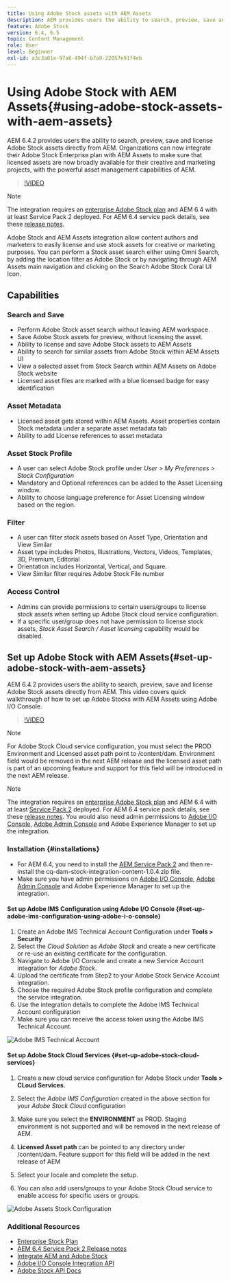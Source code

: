 ```yaml
---
title: Using Adobe Stock assets with AEM Assets
description: AEM provides users the ability to search, preview, save and license Adobe Stock assets directly from AEM. Organizations can now integrate their Adobe Stock Enterprise plan with AEM Assets to make sure that licensed assets are now broadly available for their creative and marketing projects, with the powerful asset management capabilities of AEM.
feature: Adobe Stock
version: 6.4, 6.5
topic: Content Management
role: User
level: Beginner
exl-id: a3c3a01e-97a6-494f-b7a9-22057e91f4eb
---
```

# Using Adobe Stock with AEM Assets{#using-adobe-stock-assets-with-aem-assets}

AEM 6.4.2 provides users the ability to search, preview, save and license Adobe Stock assets directly from AEM. Organizations can now integrate their Adobe Stock Enterprise plan with AEM Assets to make sure that licensed assets are now broadly available for their creative and marketing projects, with the powerful asset management capabilities of AEM.

>[!VIDEO](https://video.tv.adobe.com/v/24678/?quality=12&learn=on)

>[!NOTE]
>
>The integration requires an [enterprise Adobe Stock plan](https://landing.adobe.com/en/na/products/creative-cloud/ctir-4625-stock-for-enterprise/index.html) and AEM 6.4 with at least Service Pack 2 deployed. For AEM 6.4 service pack details, see these [release notes](https://helpx.adobe.com/experience-manager/6-4/release-notes/sp-release-notes.html).

Adobe Stock and AEM Assets integration allow content authors and marketers to easily license and use stock assets for creative or marketing purposes. You can perform a Stock asset search either using Omni Search, by adding the location filter as Adobe Stock or by navigating through AEM Assets main navigation and clicking on the Search Adobe Stock Coral UI Icon.

## Capabilities

### Search and Save

* Perform Adobe Stock asset search without leaving AEM workspace. 
* Save Adobe Stock assets for preview, without licensing the asset. 
* Ability to license and save Adobe Stock assets to AEM Assets
* Ability to search for similar assets from Adobe Stock within AEM Assets UI
* View a selected asset from Stock Search within AEM Assets on Adobe Stock website
* Licensed asset files are marked with a blue licensed badge for easy identification

### Asset Metadata

* Licensed asset gets stored within AEM Assets. Asset properties contain Stock metadata under a separate asset metadata tab
* Ability to add License references to asset metadata

### Asset Stock Profile

* A user can select Adobe Stock profile under *User > My Preferences > Stock Configuration*
* Mandatory and Optional references can be added to the Asset Licensing window.
* Ability to choose language preference for Asset Licensing window based on the region.

### Filter

* A user can filter stock assets based on Asset Type, Orientation and View Similar
* Asset type includes Photos, Illustrations, Vectors, Videos, Templates, 3D, Premium, Editorial
* Orientation includes Horizontal, Vertical, and Square.
* View Similar filter requires Adobe Stock File number

### Access Control

* Admins can provide permissions to certain users/groups to license stock assets when setting up Adobe Stock cloud service configuration.
* If a specific user/group does not have permission to license stock assets, *Stock Asset Search / Asset licensing* capability would be disabled.

## Set up Adobe Stock with AEM Assets{#set-up-adobe-stock-with-aem-assets}

AEM 6.4.2 provides users the ability to search, preview, save and license Adobe Stock assets directly from AEM. This video covers quick walkthrough of how to set up Adobe Stocks with AEM Assets using Adobe I/O Console.

>[!VIDEO](https://video.tv.adobe.com/v/25043/?quality=12&learn=on)

>[!NOTE]
>
>For Adobe Stock Cloud service configuration, you must select the PROD Environment and Licensed asset path point to /content/dam. Environment field would be removed in the next AEM release and the licensed asset path is part of an upcoming feature and support for this field will be introduced in the next AEM release.

>[!NOTE]
>
>The integration requires an [enterprise Adobe Stock plan](https://landing.adobe.com/en/na/products/creative-cloud/ctir-4625-stock-for-enterprise/index.html) and AEM 6.4 with at least [Service Pack 2](https://experience.adobe.com/#/downloads/content/software-distribution/en/aem.html?fulltext=AEM*+6*+4*+Service*+Pack*&2_group.propertyvalues.property=.%2Fjcr%3Acontent%2Fmetadata%2Fdc%3Aversion&2_group.propertyvalues.operation=equals&2_group.propertyvalues.0_values=target-version%3Aaem%2F6-4&3_group.propertyvalues.property=.%2Fjcr%3Acontent%2Fmetadata%2Fdc%3AsoftwareType&3_group.propertyvalues.operation=equals&3_group.propertyvalues.0_values=software-type%3Aservice-and-cumulative-fix&orderby=%40jcr%3Acontent%2Fmetadata%2Fdc%3Atitle&orderby.sort=asc&layout=list&p.offset=0&p.limit=24) deployed. For AEM 6.4 service pack details, see these [release notes](https://helpx.adobe.com/experience-manager/6-4/release-notes/sp-release-notes.html). You would also need admin permissions to [Adobe I/O Console](https://console.adobe.io/), [Adobe Admin Console](https://adminconsole.adobe.com/) and Adobe Experience Manager to set up the integration.

### Installation {#installations}

* For AEM 6.4, you need to install the [AEM Service Pack 2](https://experience.adobe.com/#/downloads/content/software-distribution/en/aem.html?fulltext=AEM*+6*+4*+Service*+Pack*&2_group.propertyvalues.property=.%2Fjcr%3Acontent%2Fmetadata%2Fdc%3Aversion&2_group.propertyvalues.operation=equals&2_group.propertyvalues.0_values=target-version%3Aaem%2F6-4&3_group.propertyvalues.property=.%2Fjcr%3Acontent%2Fmetadata%2Fdc%3AsoftwareType&3_group.propertyvalues.operation=equals&3_group.propertyvalues.0_values=software-type%3Aservice-and-cumulative-fix&orderby=%40jcr%3Acontent%2Fmetadata%2Fdc%3Atitle&orderby.sort=asc&layout=list&p.offset=0&p.limit=24) and then re-install the cq-dam-stock-integration-content-1.0.4.zip file.
* Make sure you have admin permissions on [Adobe I/O Console](https://console.adobe.io/), [Adobe Admin Console](https://adminconsole.adobe.com/) and Adobe Experience Manager to set up the integration.

#### Set up Adobe IMS Configuration using Adobe I/O Console {#set-up-adobe-ims-configuration-using-adobe-i-o-console}

1. Create an Adobe IMS Technical Account Configuration under **Tools &gt; Security**
2. Select the *Cloud Solution* as *Adobe Stock* and create a new certificate or re-use an existing certificate for the configuration.
3. Navigate to Adobe I/O Console and create a new Service Account integration for *Adobe Stock*. 
4. Upload the certificate from Step2 to your Adobe Stock Service Account integration. 
5. Choose the required Adobe Stock profile configuration and complete the service integration.
6. Use the integration details to complete the Adobe IMS Technical Account configuration
7. Make sure you can receive the access token using the Adobe IMS Technical Account.

![Adobe IMS Technical Account](assets/screen_shot_2018-10-22at12219pm.png)

#### Set up Adobe Stock Cloud Services {#set-up-adobe-stock-cloud-services}

1. Create a new cloud service configuration for Adobe Stock under **Tools > CLoud Services.**
2. Select the *Adobe IMS Configuration* created in the above section for your *Adobe Stock Cloud* configuration

3. Make sure you select the **ENVIRONMENT** as PROD. Staging environment is not supported and will be removed in the next release of AEM. 
4. **Licensed Asset path** can be pointed to any directory under /content/dam. Feature support for this field will be added in the next release of AEM
5. Select your locale and complete the setup. 
6. You can also add users/groups to your Adobe Stock Cloud service to enable access for specific users or groups.

![Adobe Assets Stock Configuration](assets/screen_shot_2018-10-22at12425pm.png)

### Additional Resources

* [Enterprise Stock Plan](https://landing.adobe.com/en/na/products/creative-cloud/ctir-4625-stock-for-enterprise/index.html)
* [AEM 6.4 Service Pack 2 Release notes](https://experienceleague.adobe.com/docs/experience-manager-64/release-notes/sp-release-notes.html?lang=en)
* [Integrate AEM and Adobe Stock](https://experienceleague.adobe.com/docs/experience-manager-65/assets/using/aem-assets-adobe-stock.html)
* [Adobe I/O Console Integration API](https://www.adobe.io/apis/cloudplatform/console/authentication/gettingstarted.html)
* [Adobe Stock API Docs](https://www.adobe.io/apis/creativecloud/stock/docs.html)
